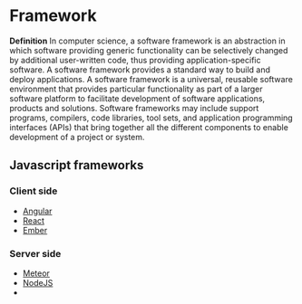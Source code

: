 # Framework  

**Definition**
In computer science, a software framework is an abstraction in which software providing generic functionality can be selectively changed by additional user-written code, thus providing application-specific software. A software framework provides a standard way to build and deploy applications. A software framework is a universal, reusable software environment that provides particular functionality as part of a larger software platform to facilitate development of software applications, products and solutions. Software frameworks may include support programs, compilers, code libraries, tool sets, and application programming interfaces (APIs) that bring together all the different components to enable development of a project or system.  

## Javascript frameworks  
### Client side  
* [Angular](https://angular.io)  
* [React](https://reactjs.org/)  
* [Ember](https://www.emberjs.com/)  

### Server side  
* [Meteor](https://www.meteor.com/)
* [NodeJS](https://nodejs.org/es/)  
* 